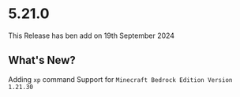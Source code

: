 # 5.21.0

This Release has ben add on 19th September 2024

## What's New?

Adding `xp` command
Support for `Minecraft Bedrock Edition Version 1.21.30`

